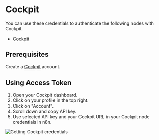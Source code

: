 # Cockpit

You can use these credentials to authenticate the following nodes with Cockpit.

- [Cockpit](/integrations/builtin/app-nodes/n8n-nodes-base.cockpit/)

## Prerequisites

Create a [Cockpit](https://www.getcockpit.com/) account.

## Using Access Token

1. Open your Cockpit dashboard.
2. Click on your profile in the top right.
3. Click on "Account".
4. Scroll down and copy API key.
5. Use selected API key and your Cockpit URL in your Cockpit node credentials in n8n.


![Getting Cockpit credentials](/_images/integrations/builtin/credentials/cockpit/using-access-token.gif)
